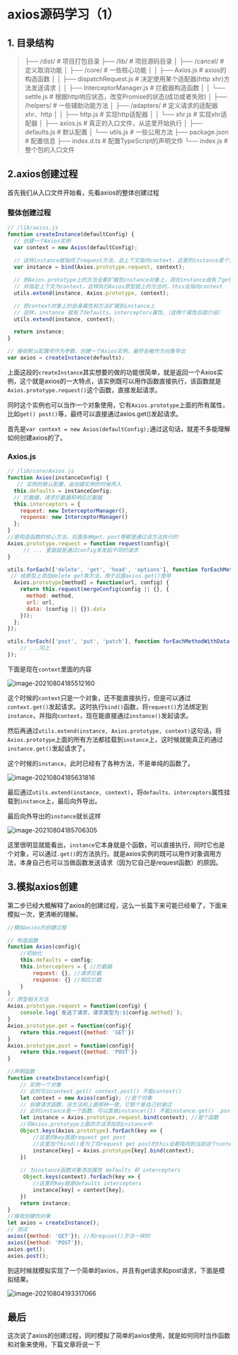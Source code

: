 # axios源码学习（1）

## 1. 目录结构

> ├── /dist/                     # 项目打包目录
> ├── /lib/                      # 项目源码目录
> │ ├── /cancel/                # 定义取消功能
> │ ├── /core/                   # 一些核心功能
> │ │ ├── Axios.js                             # axios的构造函数
> │ │ ├── dispatchRequest.js           # 决定使用某个适配器(http xhr)方法发送请求
> │ │ ├── InterceptorManager.js      # 拦截器构造函数
> │ │ └── settle.js                  # 根据http响应状态，改变Promise的状态(成功或者失败)
> │ ├── /helpers/               # 一些辅助功能方法
> │ ├── /adapters/             # 定义请求的适配器 xhr、http
> │ │ ├── http.js                    # 实现http适配器
> │ │ └── xhr.js                     # 实现xhr适配器
> │ ├── axios.js                 # 真正的入口文件，从这里开始执行
> │ ├── defaults.js             # 默认配置 
> │ └── utils.js                   # 一些公用方法
> ├── package.json         # 配置信息
> ├── index.d.ts               # 配置TypeScript的声明文件
> └── index.js                  # 整个包的入口文件

## 2.axios创建过程

首先我们从入口文件开始看，先看axios的整体创建过程

### 整体创建过程

```js
// /lib/axios.js
function createInstance(defaultConfig) {
  // 创建一个Axios实例
  var context = new Axios(defaultConfig);
   
  // 这样instance就指向了request方法，且上下文指向context，这里的instance是个方法，所以可以直接以 instance({}) 方式调用 
  var instance = bind(Axios.prototype.request, context);

  // 把Axios.prototype上的方法全都扩展到instance对象上，现在instance就有了get、post、put等方法
  // 并指定上下文为context，这样执行Axios原型链上的方法时，this会指向context
  utils.extend(instance, Axios.prototype, context);

  // 把context对象上的自身属性和方法扩展到instance上
  // 这样，instance 就有了defaults、interceptors属性。（这两个属性后面介绍）
  utils.extend(instance, context);

  return instance;
}

// 接收默认配置项作为参数，创建一个Axios实例，最终会被作为对象导出
var axios = createInstance(defaults);
```

上面这段的`createInstance`其实想要的做的功能很简单，就是返回一个Axios实例，这个就是axios的一大特点，该实例既可以用作函数直接执行，该函数就是`Axios.prototype.request()`这个函数，直接发起请求。

同时这个实例也可以当作一个对象使用，它有`Axios.prototype`上面的所有属性，比如`get() post()`等，最终可以直接通过axios.get()发起请求。

首先是`var context = new Axios(defaultConfig);`通过这句话，就差不多能理解如何创建axios的了。

### Axios.js

```js
// /lib/core/Axios.js
function Axios(instanceConfig) {
   // 实例的默认配置，由创建实例的时候传入
  this.defaults = instanceConfig; 
  // 拦截器，请求拦截器和响应拦截器
  this.interceptors = {
    request: new InterceptorManager(),
    response: new InterceptorManager()
  };
}
//是构造函数的核心方法，后面各种get，post等都是通过该方法执行的
Axios.prototype.request = function request(config){
     // ... 里面就是通过config来发起不同的请求
}

utils.forEach(['delete', 'get', 'head', 'options'], function forEachMethodNoData(method) {
 // 给原型上添加delete get等方法，用于后面axios.get()使用
  Axios.prototype[method] = function(url, config) {
    return this.request(mergeConfig(config || {}, {
      method: method,
      url: url,
      data: (config || {}).data
    }));
  };
});

utils.forEach(['post', 'put', 'patch'], function forEachMethodWithData(method) {
  	// ...同上
});
```

下面是现在`context`里面的内容

![image-20210804185512160](images/image-20210804185512160.png)

这个时候的`context`只是一个对象，还不能直接执行，但是可以通过`context.get()`发起请求。这时执行`bind()`函数，将`request()`方法绑定到`instance`，并指向`context`，现在能直接通过`instance()`发起请求。

然后再通过`utils.extend(instance, Axios.prototype, context)`这句话，将`Axios.prototype`上面的所有方法都挂载到`instance`上，这时候就能真正的通过`instance.get()`发起请求了。

这个时候的`instance`，此时已经有了各种方法，不是单纯的函数了。

![image-20210804185631816](images/image-20210804185631816.png)

最后通过`utils.extend(instance, context)`，将`defaults、interceptors`属性挂载到`instance`上，最后向外导出。

最后向外导出的`instance`就长这样

![image-20210804185706305](images/image-20210804185706305.png)

这里很明显就能看出，`instance`它本身就是个函数，可以直接执行，同时它也是个对象，可以通过`.get()`的方法执行。就是axios实例的既可以用作对象调用方法，本身自己也可以当做函数发送请求（因为它自己是request函数）的原因。

## 3.模拟axios创建

第二步已经大概解释了axios的创建过程，这么一长篇下来可能已经晕了，下面来模拟一次，更清晰的理解。

```js
//模拟axios的创建过程

// 构造函数
function Axios(config){
    //初始化
    this.defaults = config;
    this.intercepters = { //拦截器
        request: {}, //请求拦截
        response: {} //相应拦截
    }
}
// 原型相关方法
Axios.prototype.request = function(config) {
    console.log(`发送了请求，请求类型为:${config.method}`);
}
Axios.prototype.get = function(config){
    return this.request({method: 'GET'})
}
Axios.prototype.post = function(config){
    return this.request({method: 'POST'})
}

//声明函数
function createInstance(config){
    // 实例一个对象
    // 此时可以context.get() context.post() 不能context()
    let context = new Axios(config); //是个对象
    // 创建请求函数，该方法和上面那种一致，它那个是自己封装过
    // 此时instance是一个函数，可以直接instance({}) 不能instance.get() .post()
    let instance = Axios.prototype.request.bind(context); //是个函数
    //将Axios.prototype上面的方法添加到instance中
    Object.keys(Axios.prototype).forEach(key => {
        //这里的key就是request get post
        //这里加个bind()是为了将request get post的this全都指向到当前这个context
        instance[key] = Axios.prototype[key].bind(context); 
    })
    
    // 为instance函数对象添加属性 defaults 和 intercepters
     Object.keys(context).forEach(key => {
        //这里的key就是defaults intercepters
        instance[key] = context[key]; 
    })
    return instance;
}
//接收创建的对象
let axios = createInstance();
// 测试
axios({method: 'GET'}); //和requset()方法一样的
axios({method: 'POST'});
axios.get();
axios.post();
```

到这时候就模拟实现了一个简单的axios，并且有get请求和post请求，下面是模拟结果。

![image-20210804193317066](images/image-20210804193317066.png)

## 最后

这次说了axios的创建过程，同时模拟了简单的axios使用，就是如何同时当作函数和对象来使用，下篇文章将说一下